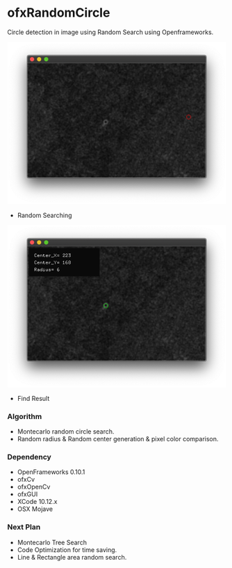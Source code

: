 # ofxRandomCircle
Circle detection in image using Random Search using Openframeworks. 

![result example]( https://github.com/bemoregt/ofxrandomCircle/blob/master/sarching.png "RandSearching")
- Random Searching

![result example]( https://github.com/bemoregt/ofxrandomCircle/blob/master/result.png "Find")
- Find Result

### Algorithm
- Montecarlo random circle search. 
- Random radius & Random center generation & pixel color comparison. 

### Dependency
- OpenFrameworks 0.10.1
- ofxCv
- ofxOpenCv
- ofxGUI
- XCode 10.12.x
- OSX Mojave

### Next Plan
- Montecarlo Tree Search
- Code Optimization for time saving.
- Line & Rectangle area random search.
